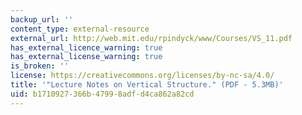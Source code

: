 ```yaml
---
backup_url: ''
content_type: external-resource
external_url: http://web.mit.edu/rpindyck/www/Courses/VS_11.pdf
has_external_licence_warning: true
has_external_license_warning: true
is_broken: ''
license: https://creativecommons.org/licenses/by-nc-sa/4.0/
title: '"Lecture Notes on Vertical Structure." (PDF - 5.3MB)'
uid: b1710927-366b-4799-8adf-d4ca862a82cd
---
```

